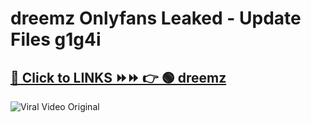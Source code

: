 
 # dreemz Onlyfans Leaked - Update Files g1g4i

## <h2><a href="https://clipsfans.com/dreemz&ref=git">🔗 Click to LINKS ⏩⏩ 👉 🟢 dreemz </a></h2>

<a href="https://clipsfans.com/dreemz&ref=git" rel="nofollow" data-target="animated-image.originalLink"><img src="https://i.ibb.co.com/xMMVF88/686577567.gif" alt="Viral Video Original" style="max-width: 100%; display: inline-block;" data-target="animated-image.originalImage"></a>

